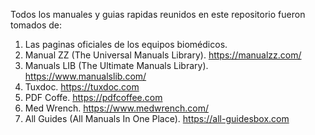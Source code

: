 Todos los manuales y guias rapidas reunidos en este repositorio fueron tomados de:

1. Las paginas oficiales de los equipos biomédicos.
2. Manual ZZ (The Universal Manuals Library). https://manualzz.com/
3. Manuals LIB (The Ultimate Manuals Library). https://www.manualslib.com/
4. Tuxdoc. https://tuxdoc.com
5. PDF Coffe. https://pdfcoffee.com
6. Med Wrench. https://www.medwrench.com/
7. All Guides (All Manuals In One Place). https://all-guidesbox.com
